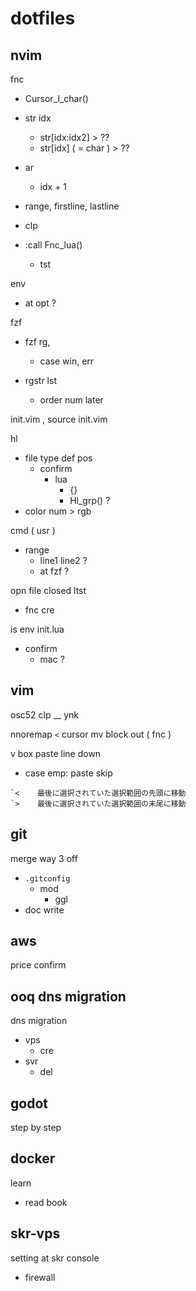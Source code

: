 
# dotfiles


## nvim

fnc
- Cursor_l_char()

- str idx
  - str[idx:idx2]       > ??
  - str[idx] ( = char ) > ??

- ar
  - idx + 1

- range, firstline, lastline

- clp

- :call Fnc_lua()
  - tst

env
- at opt ?


fzf
- fzf rg,
  - case win, err

- rgstr lst
  - order num later


init.vim , source init.vim


hl
- file type def pos
  - confirm
    - lua
      - {}
      - Hl_grp() ?
- color num > rgb


cmd ( usr )
- range
  - line1 line2 ?
  - at fzf ?


opn file closed ltst
- fnc cre


is env init.lua
- confirm
  - mac ?


## vim
osc52 clp __ ynk

nnoremap `<` cursor mv block out ( fnc )


v box paste line down
- case emp: paste skip


```
`<    最後に選択されていた選択範囲の先頭に移動
`>    最後に選択されていた選択範囲の末尾に移動
```


## git

merge way 3 off
- `.gitconfig`
  - mod
    - ggl
- doc write


## aws

price confirm


## ooq dns migration

dns migration
- vps
  - cre
- svr
  - del


## godot

step by step


## docker

learn
- read book


## skr-vps

setting at skr console
- firewall


